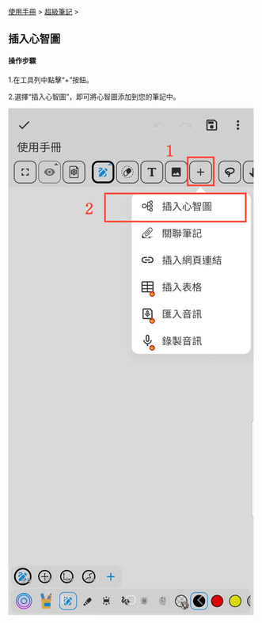[使用手冊](/dragonnest/drawnote/manual/zh) > [超級筆記](/dragonnest/drawnote/manual/zh/super_note) >

插入心智圖
---
#### 操作步驟

1.在工具列中點擊“+”按鈕。

2.選擇“插入心智圖”，即可將心智圖添加到您的筆記中。

![](imgs/Insert_mind_map1.png)